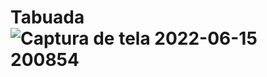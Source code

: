 # Tabuada![Captura de tela 2022-06-15 200854](https://user-images.githubusercontent.com/98292726/173957086-74d50a9c-91bb-49f9-9055-732324400e39.png)
